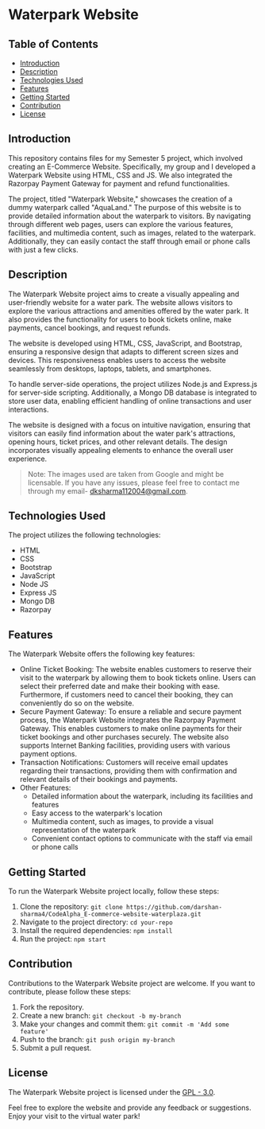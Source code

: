 # Waterpark Website

## Table of Contents
- [Introduction](#introduction)
- [Description](#description)
- [Technologies Used](#technologies-used)
- [Features](#features)
- [Getting Started](#getting-started)
- [Contribution](#contribution)
- [License](#license)

## Introduction

This repository contains files for my Semester 5 project, which involved creating an E-Commerce Website. Specifically, my group and I developed a Waterpark Website using HTML, CSS and JS. We also integrated the Razorpay Payment Gateway for payment and refund functionalities.

The project, titled "Waterpark Website," showcases the creation of a dummy waterpark called "AquaLand." The purpose of this website is to provide detailed information about the waterpark to visitors. By navigating through different web pages, users can explore the various features, facilities, and multimedia content, such as images, related to the waterpark. Additionally, they can easily contact the staff through email or phone calls with just a few clicks.

## Description

The Waterpark Website project aims to create a visually appealing and user-friendly website for a water park. The website allows visitors to explore the various attractions and amenities offered by the water park. It also provides the functionality for users to book tickets online, make payments, cancel bookings, and request refunds.

The website is developed using HTML, CSS, JavaScript, and Bootstrap, ensuring a responsive design that adapts to different screen sizes and devices. This responsiveness enables users to access the website seamlessly from desktops, laptops, tablets, and smartphones.

To handle server-side operations, the project utilizes Node.js and Express.js for server-side scripting. Additionally, a Mongo DB database is integrated to store user data, enabling efficient handling of online transactions and user interactions.

The website is designed with a focus on intuitive navigation, ensuring that visitors can easily find information about the water park's attractions, opening hours, ticket prices, and other relevant details. The design incorporates visually appealing elements to enhance the overall user experience.

> Note: The images used are taken from Google and might be licensable. If you have any issues, please feel free to contact me through my email- dksharma112004@gmail.com. 

## Technologies Used

The project utilizes the following technologies:

- HTML
- CSS
- Bootstrap
- JavaScript
- Node JS
- Express JS
- Mongo DB
- Razorpay

## Features

The Waterpark Website offers the following key features:

- Online Ticket Booking: The website enables customers to reserve their visit to the waterpark by allowing them to book tickets online. Users can select their preferred date and make their booking with ease. Furthermore, if customers need to cancel their booking, they can conveniently do so on the website.
- Secure Payment Gateway: To ensure a reliable and secure payment process, the Waterpark Website integrates the Razorpay Payment Gateway. This enables customers to make online payments for their ticket bookings and other purchases securely. The website also supports Internet Banking facilities, providing users with various payment options.
- Transaction Notifications: Customers will receive email updates regarding their transactions, providing them with confirmation and relevant details of their bookings and payments.
- Other Features:
  - Detailed information about the waterpark, including its facilities and features
  - Easy access to the waterpark's location
  - Multimedia content, such as images, to provide a visual representation of the waterpark
  - Convenient contact options to communicate with the staff via email or phone calls

## Getting Started

To run the Waterpark Website project locally, follow these steps:

1. Clone the repository: `git clone https://github.com/darshan-sharma4/CodeAlpha_E-commerce-website-waterplaza.git`
2. Navigate to the project directory: `cd your-repo`
3. Install the required dependencies: `npm install`
4. Run the project: `npm start`

## Contribution

Contributions to the Waterpark Website project are welcome. If you want to contribute, please follow these steps:

1. Fork the repository.
2. Create a new branch: `git checkout -b my-branch`
3. Make your changes and commit them: `git commit -m 'Add some feature'`
4. Push to the branch: `git push origin my-branch`
5. Submit a pull request.

## License

The Waterpark Website project is licensed under the [GPL - 3.0](LICENSE).

Feel free to explore the website and provide any feedback or suggestions. Enjoy your visit to the virtual water park!
